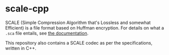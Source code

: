 # scale-cpp
SCALE (Simple Compression Algorithm that's Lossless and somewhat Efficient) is a file format based on Huffman encryption. For details on what a `.sca` file entails, see [the documentation](./ccf.md).

This repository also contains a SCALE codec as per the specifications, written in C++.
